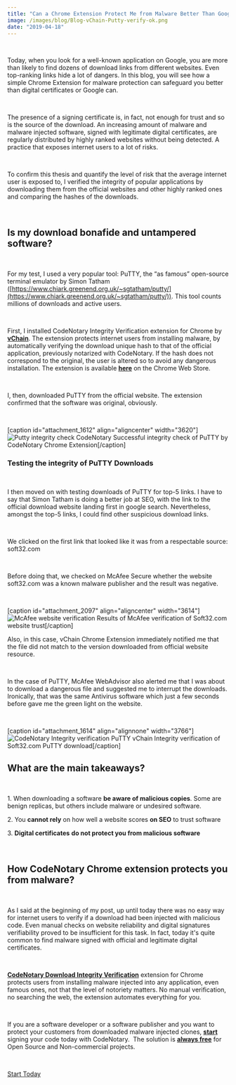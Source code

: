 ```yaml
---
title: "Can a Chrome Extension Protect Me from Malware Better Than Google and Digital Certificates Do?"
image: /images/blog/Blog-vChain-Putty-verify-ok.png
date: "2019-04-18"
---
```


 

Today, when you look for a well-known application on Google, you are more than likely to find dozens of download links from different websites. Even top-ranking links hide a lot of dangers. In this blog, you will see how a simple Chrome Extension for malware protection can safeguard you better than digital certificates or Google can.

 

The presence of a signing certificate is, in fact, not enough for trust and so is the source of the download. An increasing amount of malware and malware injected software, signed with legitimate digital certificates, are regularly distributed by highly ranked websites without being detected. A practice that exposes internet users to a lot of risks.

 

To confirm this thesis and quantify the level of risk that the average internet user is exposed to, I verified the integrity of popular applications by downloading them from the official websites and other highly ranked ones and comparing the hashes of the downloads.

 

## **Is my download bonafide and untampered software?** 

 

For my test, I used a very popular tool: PuTTY, the “as famous” open-source terminal emulator by Simon Tatham ([https://www.chiark.greenend.org.uk/~sgtatham/putty/](https://www.chiark.greenend.org.uk/~sgtatham/putty/)). This tool counts millions of downloads and active users.

 

First, I installed CodeNotary Integrity Verification extension for Chrome by **[vChain](http://www.vchain.us)**. The extension protects internet users from installing malware, by automatically verifying the download unique hash to that of the official application, previously notarized with CodeNotary. If the hash does not correspond to the original, the user is altered so to avoid any dangerous installation. The extension is available **[here](https://chrome.google.com/webstore/detail/vchain-codenotary-downloa/mnloemedehacppeggbipipjlphdjpjcb)** on the Chrome Web Store.

 

I, then, downloaded PuTTY from the official website. The extension confirmed that the software was original, obviously.

 

\[caption id="attachment\_1612" align="aligncenter" width="3620"\]![Putty integrity check CodeNotary ](/images/blog/Blog-vChain-Putty-verify-ok.png) Successful integrity check of PuTTY by CodeNotary Chrome Extension\[/caption\]

### **Testing the integrity of PuTTY Downloads**

 

I then moved on with testing downloads of PuTTY for top-5 links. I have to say that Simon Tatham is doing a better job at SEO, with the link to the official download website landing first in google search. Nevertheless, amongst the top-5 links, I could find other suspicious download links.

 

We clicked on the first link that looked like it was from a respectable source: soft32.com

 

Before doing that, we checked on McAfee Secure whether the website soft32.com was a known malware publisher and the result was negative.

 

\[caption id="attachment\_2097" align="aligncenter" width="3614"\]![McAfee website verification](/images/blog/McAfee-website-check.png) Results of McAfee verification of Soft32.com website trust\[/caption\]

Also, in this case, vChain Chrome Extension immediately notified me that the file did not match to the version downloaded from official website resource.

 

In the case of PuTTY, McAfee WebAdvisor also alerted me that I was about to download a dangerous file and suggested me to interrupt the downloads. Ironically, that was the same Antivirus software which just a few seconds before gave me the green light on the website.

 

\[caption id="attachment\_1614" align="alignnone" width="3766"\]![CodeNotary Integrity verification PuTTY ](/images/blog/Blog-vChain-Putty-verify-ko.png) vChain Integrity verification of Soft32.com PuTTY download\[/caption\]

## **What are the main takeaways?**

 

1\. When downloading a software **be aware of malicious copies**. Some are benign replicas, but others include malware or undesired software.

2\. You **cannot rely** on how well a website scores **on SEO** to trust software

3\. **Digital certificates** **do not protect you from malicious software**

 

## How CodeNotary Chrome extension protects you from malware?

 

As I said at the beginning of my post, up until today there was no easy way for internet users to verify if a download had been injected with malicious code. Even manual checks on website reliability and digital signatures verifiability proved to be insufficient for this task. In fact, today it's quite common to find malware signed with official and legitimate digital certificates.

 

**[CodeNotary Download Integrity Verification](https://chrome.google.com/webstore/detail/vchain-codenotary-downloa/mnloemedehacppeggbipipjlphdjpjcb)** extension for Chrome protects users from installing malware injected into any application, even famous ones, not that the level of notoriety matters. No manual verification, no searching the web, the extension automates everything for you.

 

If you are a software developer or a software publisher and you want to protect your customers from downloaded malware injected clones, [**start**](https://dashboard.codenotary.io/auth/signup) signing your code today with CodeNotary.  The solution is **[always free](https://www.codenotary.io/codenotary-for-non-commercial-projects/)** for Open Source and Non-commercial projects.

 

[Start Today](https://dashboard.codenotary.io/auth/signup)
